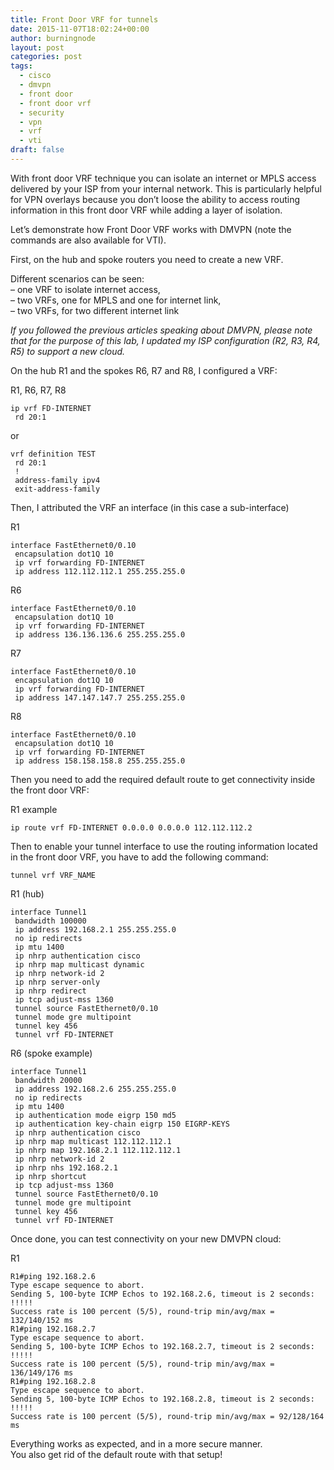 ```yaml
---
title: Front Door VRF for tunnels
date: 2015-11-07T18:02:24+00:00
author: burningnode
layout: post
categories: post
tags:
  - cisco
  - dmvpn
  - front door
  - front door vrf
  - security
  - vpn
  - vrf
  - vti
draft: false
---
```


With front door VRF technique you can isolate an internet or MPLS access delivered by your ISP from your internal network. This is particularly helpful for VPN overlays because you don&#8217;t loose the ability to access routing information in this front door VRF while adding a layer of isolation.  

Let&#8217;s demonstrate how Front Door VRF works with DMVPN (note the commands are also available for VTI).  

First, on the hub and spoke routers you need to create a new VRF. 

Different scenarios can be seen:  
&#8211; one VRF to isolate internet access,  
&#8211; two VRFs, one for MPLS and one for internet link,  
&#8211; two VRFs, for two different internet link  

_If you followed the previous articles speaking about DMVPN, please note that for the purpose of this lab, I updated my ISP configuration (R2, R3, R4, R5) to support a new cloud._

On the hub R1 and the spokes R6, R7 and R8, I configured a VRF: 

R1, R6, R7, R8

```
ip vrf FD-INTERNET
 rd 20:1
```

or 

```
vrf definition TEST
 rd 20:1
 !
 address-family ipv4
 exit-address-family
```

Then, I attributed the VRF an interface (in this case a sub-interface)

R1 

```
interface FastEthernet0/0.10
 encapsulation dot1Q 10
 ip vrf forwarding FD-INTERNET
 ip address 112.112.112.1 255.255.255.0
```

R6

```
interface FastEthernet0/0.10
 encapsulation dot1Q 10
 ip vrf forwarding FD-INTERNET
 ip address 136.136.136.6 255.255.255.0
```

R7

```
interface FastEthernet0/0.10
 encapsulation dot1Q 10
 ip vrf forwarding FD-INTERNET
 ip address 147.147.147.7 255.255.255.0
```

R8

```
interface FastEthernet0/0.10
 encapsulation dot1Q 10
 ip vrf forwarding FD-INTERNET
 ip address 158.158.158.8 255.255.255.0
```

Then you need to add the required default route to get connectivity inside the front door VRF:

R1 example

```
ip route vrf FD-INTERNET 0.0.0.0 0.0.0.0 112.112.112.2
```

Then to enable your tunnel interface to use the routing information located in the front door VRF, you have to add the following command:

```
tunnel vrf VRF_NAME
```

R1 (hub)

```
interface Tunnel1
 bandwidth 100000
 ip address 192.168.2.1 255.255.255.0
 no ip redirects
 ip mtu 1400
 ip nhrp authentication cisco
 ip nhrp map multicast dynamic
 ip nhrp network-id 2
 ip nhrp server-only
 ip nhrp redirect
 ip tcp adjust-mss 1360
 tunnel source FastEthernet0/0.10
 tunnel mode gre multipoint
 tunnel key 456
 tunnel vrf FD-INTERNET
```

R6 (spoke example)

```
interface Tunnel1
 bandwidth 20000
 ip address 192.168.2.6 255.255.255.0
 no ip redirects
 ip mtu 1400
 ip authentication mode eigrp 150 md5
 ip authentication key-chain eigrp 150 EIGRP-KEYS
 ip nhrp authentication cisco
 ip nhrp map multicast 112.112.112.1
 ip nhrp map 192.168.2.1 112.112.112.1
 ip nhrp network-id 2
 ip nhrp nhs 192.168.2.1
 ip nhrp shortcut
 ip tcp adjust-mss 1360
 tunnel source FastEthernet0/0.10
 tunnel mode gre multipoint
 tunnel key 456
 tunnel vrf FD-INTERNET
```

Once done, you can test connectivity on your new DMVPN cloud: 

R1

```
R1#ping 192.168.2.6
Type escape sequence to abort.
Sending 5, 100-byte ICMP Echos to 192.168.2.6, timeout is 2 seconds:
!!!!!
Success rate is 100 percent (5/5), round-trip min/avg/max = 132/140/152 ms
R1#ping 192.168.2.7
Type escape sequence to abort.
Sending 5, 100-byte ICMP Echos to 192.168.2.7, timeout is 2 seconds:
!!!!!
Success rate is 100 percent (5/5), round-trip min/avg/max = 136/149/176 ms
R1#ping 192.168.2.8
Type escape sequence to abort.
Sending 5, 100-byte ICMP Echos to 192.168.2.8, timeout is 2 seconds:
!!!!!
Success rate is 100 percent (5/5), round-trip min/avg/max = 92/128/164 ms
```

Everything works as expected, and in a more secure manner.  
You also get rid of the default route with that setup!  